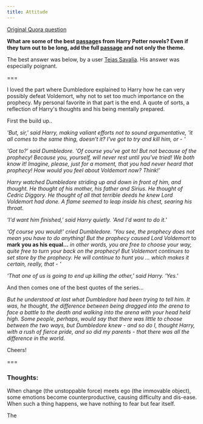 ```yaml
---
title: Attitude
---
```


[Original Quora question](https://www.quora.com/What-are-some-of-the-best-passages-from-Harry-Potter-novels-Even-if-they-turn-out-to-be-long-add-the-full-passage-and-not-only-the-theme)

**What are some of the best [passage](/dependency.md)s from Harry Potter novels? Even if they turn out to be long, add the full [passage](/dependency.md) and not only the theme.**

The best answer was below, by a user [Tejas Savalia](https://www.quora.com/profile/Tejas-Savalia). His answer was especially poignant.

\===

I loved the part where Dumbledore explained to Harry how he can very possibly defeat Voldemort, why not to set too much importance on the prophecy. My personal favorite in that part is the end. A quote of sorts, a reflection of Harry's thoughts and his being mentally prepared.

First the build up..

*'But, sir,' said Harry, making valiant efforts not to sound argumentative, 'it all comes to the same thing, doesn't it? I've got to try and kill him, or - '*

*'Got to?' said Dumbledore. 'Of course you've got to! But not because of the prophecy! Because you, yourself, will never rest until you've tried! We both know it! Imagine, please, just for a moment, that you had never heard that prophecy! How would you feel about Voldemort now? Think!'*

*Harry watched Dumbledore striding up and down in front of him, and thought. He thought of his mother, his father and Sirius. He thought of Cedric Diggory. He thought of all that terrible deeds he knew Lord Voldemort had done. A flame seemed to leap inside his chest, searing his throat.*

*'I'd want him finished,' said Harry quietly. 'And I'd want to do it.'*

*'Of course you would!' cried Dumbledore. 'You see, the prophecy does not mean you have to do anything! But the prophecy caused Lord Voldemort* to **mark you as his equal...** *in other words, you are free to choose your way, quite free to turn your back on the prophecy! But Voldemort continues to set store by the prophecy. He will continue to hunt you ... which makes it certain, really, that - '*

*'That one of us is going to end up killing the other,' said Harry. 'Yes.'*

And then comes one of the best quotes of the series...

*But he understood at last what Dumbledore had been trying to tell him. It was, he thought, the difference between being dragged into the arena to face a battle to the death and walking into the arena with your head held high. Some people, perhaps, would say that there was little to choose between the two ways, but Dumbledore knew - and so do I, thought Harry, with a rush of fierce pride, and so did my parents - that there was all the difference in the world.*

Cheers!

\===

### Thoughts:

When change (the unstoppable force) meets ego (the immovable object), some emotions become counterproductive, causing difficulty and dis-ease. When such a thing happens, we have nothing to fear but fear itself.

The
